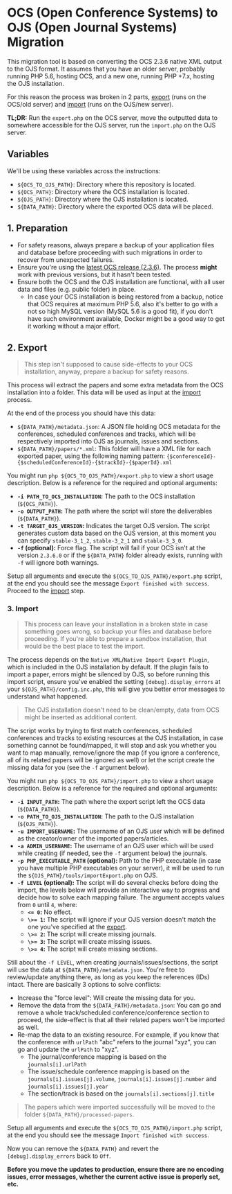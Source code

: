 # OCS (Open Conference Systems) to OJS (Open Journal Systems) Migration

This migration tool is based on converting the OCS 2.3.6 native XML output to the OJS format.
It assumes that you have an older server, probably running PHP 5.6, hosting OCS, and a new one, running PHP +7.x, hosting the OJS installation.

For this reason the process was broken in 2 parts, [export](#2-export) (runs on the OCS/old server) and [import](#3-import) (runs on the OJS/new server).

**TL;DR:** Run the `export.php` on the OCS server, move the outputted data to somewhere accessible for the OJS server, run the `import.php` on the OJS server.


## Variables

We'll be using these variables across the instructions:

- `${OCS_TO_OJS_PATH}`: Directory where this repository is located.
- `${OCS_PATH}`: Directory where the OCS installation is located.
- `${OJS_PATH}`: Directory where the OJS installation is located.
- `${DATA_PATH}`: Directory where the exported OCS data will be placed.


## 1. Preparation

- For safety reasons, always prepare a backup of your application files and database before proceeding with such migrations in order to recover from unexpected failures.
- Ensure you're using the [latest OCS release (2.3.6)](https://github.com/pkp/ocs/tree/ocs-2_3_6-0). The process **might** work with previous versions, but it hasn't been tested.
- Ensure both the OCS and the OJS installation are functional, with all user data and files (e.g. public folder) in place.
  - In case your OCS installation is being restored from a backup, notice that OCS requires at maximum PHP 5.6, also it's better to go with a not so high MySQL version (MySQL 5.6 is a good fit), if you don't have such environment available, Docker might be a good way to get it working without a major effort.


## 2. Export

> This step isn't supposed to cause side-effects to your OCS installation, anyway, prepare a backup for safety reasons.

This process will extract the papers and some extra metadata from the OCS installation into a folder. This data will be used as input at the [import](#3-import) process.

At the end of the process you should have this data:
- `${DATA_PATH}/metadata.json`: A JSON file holding OCS metadata for the conferences, scheduled conferences and tracks, which will be respectively imported into OJS as journals, issues and sections.
- `${DATA_PATH}/papers/*.xml`: This folder will have a XML file for each exported paper, using the following naming pattern: `{$conferenceId}-{$scheduledConferenceId}-{$trackId}-{$paperId}.xml`

You might run `php ${OCS_TO_OJS_PATH}/export.php` to view a short usage description. Below is a reference for the required and optional arguments:
- **`-i PATH_TO_OCS_INSTALLATION`:** The path to the OCS installation (`${OCS_PATH}`).
- **`-o OUTPUT_PATH`:** The path where the script will store the deliverables (`${DATA_PATH}`).
- **`-t TARGET_OJS_VERSION`:** Indicates the target OJS version. The script generates custom data based on the OJS version, at this moment you can specify `stable-3_1_2`, `stable-3_2_1` and `stable-3_3_0`.
- **`-f` (optional):** Force flag. The script will fail if your OCS isn't at the version `2.3.6.0` or if the `${DATA_PATH}` folder already exists, running with `-f` will ignore both warnings.

Setup all arguments and execute the `${OCS_TO_OJS_PATH}/export.php` script, at the end you should see the message `Export finished with success`. Proceed to the [import](#3-import) step.


### 3. Import

> This process can leave your installation in a broken state in case something goes wrong, so backup your files and database before proceeding. If you're able to prepare a sandbox installation, that would be the best place to test the import.

The process depends on the `Native XML`/`Native Import Export Plugin`, which is included in the OJS installation by default. If the plugin fails to import a paper, errors might be silenced by OJS, so before running this import script, ensure you've enabled the setting `[debug].display_errors` at your `${OJS_PATH}/config.inc.php`, this will give you better error messages to understand what happened.

> The OJS installation doesn't need to be clean/empty, data from OCS might be inserted as additional content.

The script works by trying to first match conferences, scheduled conferences and tracks to existing resources at the OJS installation, in case something cannot be found/mapped, it will stop and ask you whether you want to map manually, remove/ignore the map (if you ignore a conference, all of its related papers will be ignored as well) or let the script create the missing data for you (see the `-f` argument below).

You might run `php ${OCS_TO_OJS_PATH}/import.php` to view a short usage description. Below is a reference for the required and optional arguments:
- **`-i INPUT_PATH`:** The path where the export script left the OCS data (`${DATA_PATH}`).
- **`-o PATH_TO_OJS_INSTALLATION`:** The path to the OJS installation (`${OJS_PATH}`).
- **`-u IMPORT_USERNAME`:** The username of an OJS user which will be defined as the creator/owner of the imported papers/articles.
- **`-a ADMIN_USERNAME`:** The username of an OJS user which will be used while creating (if needed, see the `-f` argument below) the journals.
- **`-p PHP_EXECUTABLE_PATH` (optional):** Path to the PHP executable (in case you have multiple PHP executables on your server), it will be used to run the `${OJS_PATH}/tools/importExport.php` on OJS.
- **`-f LEVEL` (optional):** The script will do several checks before doing the import, the levels below will provide an interactive way to progress and decide how to solve each mapping failure. The argument accepts values from `0` until `4`, where:
  - **`<= 0`:** No effect.
  - **`\>= 1`:** The script will ignore if your OJS version doesn't match the one you've specified at the [export](#2-export).
  - **`\>= 2`:** The script will create missing journals.
  - **`\>= 3`:** The script will create missing issues.
  - **`\>= 4`:** The script will create missing sections.

Still about the `-f LEVEL`, when creating journals/issues/sections, the script will use the data at `${DATA_PATH}/metadata.json`. You're free to review/update anything there, as long as you keep the references (IDs) intact. There are basically 3 options to solve conflicts:
- Increase the "force level": Will create the missing data for you.
- Remove the data from the `${DATA_PATH}/metadata.json`: You can go and remove a whole track/scheduled conference/conference section to proceed, the side-effect is that all their related papers won't be imported as well.
- Re-map the data to an existing resource. For example, if you know that the conference with `urlPath` "abc" refers to the journal "xyz", you can go and update the `urlPath` to "xyz".
  - The journal/conference mapping is based on the `journals[i].urlPath`
  - The issue/schedule conference mapping is based on the `journals[i].issues[j].volume`, `journals[i].issues[j].number` and `journals[i].issues[j].year`
  - The section/track is based on the `journals[i].sections[j].title`

> The papers which were imported successfully will be moved to the folder `${DATA_PATH}/processed-papers`.

Setup all arguments and execute the `${OCS_TO_OJS_PATH}/import.php` script, at the end you should see the message `Import finished with success`.

Now you can remove the `${DATA_PATH}` and revert the `[debug].display_errors` back to `Off`.


**Before you move the updates to production, ensure there are no encoding issues, error messages, whether the current active issue is properly set, etc.**